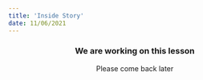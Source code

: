 ```yaml
---
title: 'Inside Story'
date: 11/06/2021
---
```


### <center>We are working on this lesson</center>
<center>Please come back later</center>